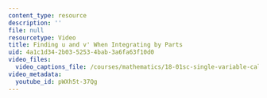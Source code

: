 ```yaml
---
content_type: resource
description: ''
file: null
resourcetype: Video
title: Finding u and v' When Integrating by Parts
uid: 4a1c1d34-2b03-5253-4bab-3a6fa63f10d0
video_files:
  video_captions_file: /courses/mathematics/18-01sc-single-variable-calculus-fall-2010/unit-4-techniques-of-integration/part-b-partial-fractions-integration-by-parts-arc-length-and-surface-area/session-76-integration-by-parts/finding-u-and-v-when-integrating-by-parts/pWXh5t-37Qg.vtt
video_metadata:
  youtube_id: pWXh5t-37Qg
---
```

